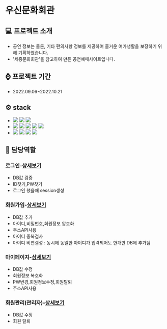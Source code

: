 
<h1>우신문화회관</h1>




## :computer: 프로젝트 소개
* 공연 정보는 물론, 기타 편의사항 정보를 제공하여 즐거운 여가생활을 보장하기 위해 기획하였습니다.
* '세종문화회관'을 참고하여 만든 공연예매사이트입니다.

## :watch: 프로젝트 기간
- 2022.09.06~2022.10.21


## :gear: stack
* <div>
  <img src="https://img.shields.io/badge/Eclipse%20IDE-2C2255.svg?&style=for-the-badge&logo=Eclipse%20IDE&logoColor=white">
  <img src="https://img.shields.io/badge/github-181717?style=for-the-badge&logo=github&logoColor=white">
  <img src="https://img.shields.io/badge/apache tomcat9.0-F8DC75?style=for-the-badge&logo=apachetomcat&logoColor=white">
  </div>
* <div>
  <img src="https://img.shields.io/badge/JAVA(JDK 11)-007396?style=for-the-badge&logo=OpenJDK&logoColor=white">
  <img src="https://img.shields.io/badge/oracle(19c)-F80000?style=for-the-badge&logo=oracle&logoColor=white">
  <img src="https://img.shields.io/badge/javascript-F7DF1E?style=for-the-badge&logo=javascript&logoColor=black">
  <img src="https://img.shields.io/badge/html-E34F26?style=for-the-badge&logo=html5&logoColor=white">
  <img src="https://img.shields.io/badge/css-1572B6?style=for-the-badge&logo=css3&logoColor=white">

  
  </div>
* <div>
  <img src="https://img.shields.io/badge/jquery-0769AD?style=for-the-badge&logo=jquery&logoColor=white">
  <img src="https://img.shields.io/badge/bootstrap-7952B3?style=for-the-badge&logo=bootstrap&logoColor=white">
  <img src="https://img.shields.io/badge/Ajax-23C8D2?style=for-the-badge&logo=Java&logoColor=white">
  <img src="https://img.shields.io/badge/JDBC-512BD4?style=for-the-badge&logo=Java&logoColor=white">
</div>

## :pushpin: 담당역할


### 로그인-[상세보기](https://github.com/HISHJ/wosin_prj/wiki/%EB%8B%B4%EB%8B%B9%EC%97%AD%ED%95%A0(%EB%A1%9C%EA%B7%B8%EC%9D%B8))
- DB값 검증
- ID찾기,PW찾기
- 로그인 했을때 session생성

### 회원가입-[상세보기](https://github.com/HISHJ/wosin_prj/wiki/%EB%8B%B4%EB%8B%B9%EC%97%AD%ED%95%A0(%ED%9A%8C%EC%9B%90%EA%B0%80%EC%9E%85))
- DB값 추가
- 아이디,비밀번호,회원정보 암호화
- 주소API사용
- 아이디 중복검사
- 아이디 비연결성 : 동시에 동일한 아이디가 입력되어도 한개만 DB에 추가됨

### 마이페이지-[상세보기](https://github.com/HISHJ/wosin_prj/wiki/%EB%8B%B4%EB%8B%B9%EC%97%AD%ED%95%A0(%EB%A7%88%EC%9D%B4%ED%8E%98%EC%9D%B4%EC%A7%80))
- DB값 수정
- 회원정보 복호화
- PW변경,회원정보수정,회원탈퇴
- 주소API사용

### 회원관리(관리자)-[상세보기](https://github.com/HISHJ/wosin_prj/wiki/%EB%8B%B4%EB%8B%B9%EC%97%AD%ED%95%A0(%ED%9A%8C%EC%9B%90%EA%B4%80%EB%A6%AC))
- DB값 수정
- 회원 탈퇴
